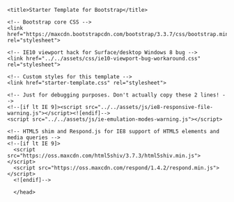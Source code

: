 <html>
<html lang="en">
  <head>
    <meta charset="utf-8">
    <meta http-equiv="X-UA-Compatible" content="IE=edge">
    <meta name="viewport" content="width=device-width, initial-scale=1">
    <!-- The above 3 meta tags *must* come first in the head; any other head content must come *after* these tags -->
    <meta name="description" content="">
    <meta name="author" content="">
    <link rel="icon" href="../../favicon.ico">

    <title>Starter Template for Bootstrap</title>

    <!-- Bootstrap core CSS -->
    <link href="https://maxcdn.bootstrapcdn.com/bootstrap/3.3.7/css/bootstrap.min.css" rel="stylesheet">

    <!-- IE10 viewport hack for Surface/desktop Windows 8 bug -->
    <link href="../../assets/css/ie10-viewport-bug-workaround.css" rel="stylesheet">

    <!-- Custom styles for this template -->
    <link href="starter-template.css" rel="stylesheet">

    <!-- Just for debugging purposes. Don't actually copy these 2 lines! -->
    <!--[if lt IE 9]><script src="../../assets/js/ie8-responsive-file-warning.js"></script><![endif]-->
    <script src="../../assets/js/ie-emulation-modes-warning.js"></script>

    <!-- HTML5 shim and Respond.js for IE8 support of HTML5 elements and media queries -->
    <!--[if lt IE 9]>
      <script src="https://oss.maxcdn.com/html5shiv/3.7.3/html5shiv.min.js"></script>
      <script src="https://oss.maxcdn.com/respond/1.4.2/respond.min.js"></script>
      <![endif]-->
      
      </head>

  <body>
  <style>
  body{
         marging-top:20px;
         backgroung-color:blue;
        
        
        
        }
      
      </style>
    <nav class="navbar navbar-inverse navbar-fixed-top">
      <div class="container">
        <div class="navbar-header">
          <button type="button" class="navbar-toggle collapsed" data-toggle="collapse" data-target="#navbar" aria-expanded="false" aria-controls="navbar">
            <span class="sr-only">Toggle navigation</span>
            <span class="icon-bar"></span>
            <span class="icon-bar"></span>
            <span class="icon-bar"></span>
          </button>
          <a class="navbar-brand" href="#">Project name</a>
        </div>
        <div id="navbar" class="collapse navbar-collapse">
          <ul class="nav navbar-nav">
            <li class="active"><a href="#">Home</a></li>
            <li><a href="#about">About</a></li>
            <li><a href="#contact">Contact</a></li>
          </ul>
        </div><!--/.nav-collapse -->
      </div>
    </nav>

    <div class="container">

      <div class="starter-template">
        <h1>Bootstrap starter template</h1>
        <p class="lead">Use this document as a way to quickly start any new project.<br> All you get is this text and a mostly barebones HTML document.</p>
      </div>

    </div><!-- /.container -->


    <!-- Bootstrap core JavaScript
    ================================================== -->
    <!-- Placed at the end of the document so the pages load faster -->
    <script src="https://ajax.googleapis.com/ajax/libs/jquery/1.12.4/jquery.min.js"></script>
    <script>window.jQuery || document.write('<script src="../../assets/js/vendor/jquery.min.js"><\/script>')</script>
    <script src="https://maxcdn.bootstrapcdn.com/bootstrap/3.3.7/js/bootstrap.min.js"></script>
    <!-- IE10 viewport hack for Surface/desktop Windows 8 bug -->
    <script src="../../assets/js/ie10-viewport-bug-workaround.js"></script>
  </body>
</html>

